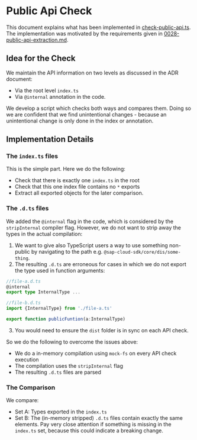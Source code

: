 # Public Api Check

This document explains what has been implemented in [check-public-api.ts](../../scripts/check-public-api.ts).
The implementation was motivated by the requirements given in [0028-public-api-extraction.md](../adr/0028-public-api-extraction.md).

## Idea for the Check

We maintain the API information on two levels as discussed in the ADR document:

- Via the root level `index.ts`
- Via `@internal` annotation in the code.

We develop a script which checks both ways and compares them.
Doing so we are confident that we find unintentional changes - because an unintentional change is only done in the index or annotation.

## Implementation Details

### The `index.ts` files

This is the simple part. Here we do the following:

- Check that there is exactly one `index.ts` in the root
- Check that this one index file contains no `*` exports
- Extract all exported objects for the later comparison.

### The `.d.ts` files

We added the `@internal` flag in the code, which is considered by the `stripInternal` compiler flag.
However, we do not want to strip away the types in the actual compilation:

1. We want to give also TypeScript users a way to use something non-public by navigating to the path e.g. `@sap-cloud-sdk/core/dis/some-thing`.
2. The resulting `.d.ts` are erroneous for cases in which we do not export the type used in function arguments:

```ts
//file-a.d.ts
@internal
export type InternalType ...

//file-b.d.ts
import {InternalType} from './file-a.ts'

export function publicFuntion(a:InternalType)
```

3. You would need to ensure the `dist` folder is in sync on each API check.

So we do the following to overcome the issues above:

- We do a in-memory compilation using `mock-fs` on every API check execution
- The compilation uses the `stripInternal` flag
- The resulting `.d.ts` files are parsed

### The Comparison

We compare:

- Set A: Types exported in the `index.ts`
- Set B: The (in-memory stripped) `.d.ts` files
  contain exactly the same elements.
  Pay very close attention if something is missing in the `index.ts` set, because this could indicate a breaking change.
